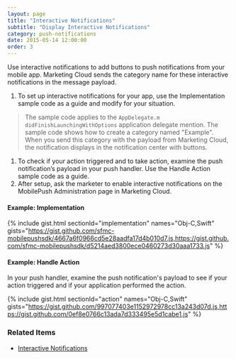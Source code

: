 ```yaml
---
layout: page
title: "Interactive Notifications"
subtitle: "Display Interactive Notifications"
category: push-notifications
date: 2015-05-14 12:00:00
order: 3
---
```

Use interactive notifications to add buttons to push notifications from your mobile app. Marketing Cloud sends the category name for these interactive notifications in the message payload.

1. To set up interactive notifications for your app, use the Implementation sample code as a guide and modify for your situation.
 > The sample code applies to the `AppDelegate.m` `didFinishLaunchingWithOptions` application delegate mention.
 > The sample code shows how to create a category named "Example". When you send this category with the payload from Marketing Cloud, the notification displays in the notification center with buttons.

1. To check if your action triggered and to take action, examine the push notification’s payload in your push handler. Use the Handle Action sample code as a guide.
1. After setup, ask the marketer to enable interactive notifications on the MobilePush Administration page in Marketing Cloud.

#### Example: Implementation
{% include gist.html sectionId="implementation" names="Obj-C,Swift" gists="https://gist.github.com/sfmc-mobilepushsdk/4667a6f0966cd5e28aadfa17d4b010d7.js,https://gist.github.com/sfmc-mobilepushsdk/d5214aed3800ece0460273d30aaa1733.js" %}

#### Example: Handle Action

In your push handler, examine the push notification's payload to see if your action triggered and if your application performed the action.

{% include gist.html sectionId="action" names="Obj-C,Swift" gists="https://gist.github.com/997077403e1152972978cc13a243d07d.js,https://gist.github.com/0ef8e0766c13ada7d333495e5d1cabe1.js" %}

### Related Items
* [Interactive Notifications](https://help.salesforce.com/articleView?id=mc_mp_interactive_notifications.htm&type=5#interactiveNotifications)
